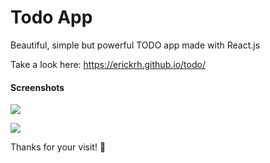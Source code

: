# Todo App

Beautiful, simple but powerful TODO app made with React.js

Take a look here: https://erickrh.github.io/todo/

#### **Screenshots**

[![](https://imgur.com/c717noP.png)](https://imgur.com/c717noP.png)

[![](https://imgur.com/oVLwgRF.png)](https://imgur.com/oVLwgRF.png)

Thanks for your visit! 💚

